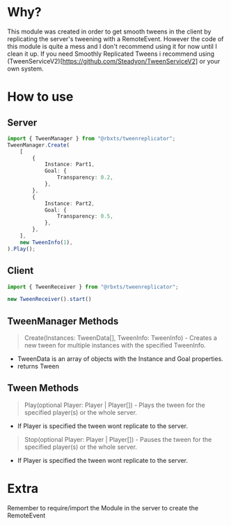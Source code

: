 # Why? 
This module was created in order to get smooth tweens in the client by replicating the server's tweening with a RemoteEvent.
However the code of this module is quite a mess and I don't recommend using it for now until I clean it up.
If you need Smoothly Replicated Tweens i recommend using (TweenServiceV2)[https://github.com/Steadyon/TweenServiceV2] or your own system.

# How to use
## Server
```typescript
import { TweenManager } from "@rbxts/tweenreplicator";
TweenManager.Create(
	[
		{
			Instance: Part1,
			Goal: {
				Transparency: 0.2,
			},
		},
		{
			Instance: Part2,
			Goal: {
				Transparency: 0.5,
			},
		},
	],
	new TweenInfo(1),
).Play();
```
## Client
```typescript
import { TweenReceiver } from "@rbxts/tweenreplicator";

new TweenReceiver().start()
```

## TweenManager Methods
> Create(Instances: TweenData[], TweenInfo: TweenInfo) - Creates a new tween for multiple instances with the specified TweenInfo.
- TweenData is an array of objects with the Instance and Goal properties.
- returns Tween

## Tween Methods
> Play(optional Player: Player | Player[]) - Plays the tween for the specified player(s) or the whole server.
- If Player is specified the tween wont replicate to the server. 

> Stop(optional Player: Player | Player[]) - Pauses the tween for the specified player(s) or the whole server.
- If Player is specified the tween wont replicate to the server.


# Extra 
Remember to require/import the Module in the server  to create the RemoteEvent